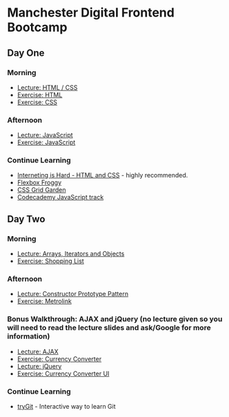 # Manchester Digital Frontend Bootcamp

## Day One

### Morning

* [Lecture: HTML / CSS](https://docs.google.com/presentation/d/1GrqFI08ZMsuHoUYeVbAkMX0ElhzDLsYecswVEhnYTg8/edit?usp=sharing)
* [Exercise: HTML](day_one/html_exercise.md)
* [Exercise: CSS](day_one/css_exercise.md)

### Afternoon

* [Lecture: JavaScript](https://docs.google.com/presentation/d/1HtXrrCcD5_Sow2iIsmQq9D599rH8hlXpPPjXh7dSvGs/edit?usp=sharing)
* [Exercise: JavaScript](day_one/js_exercise.md)

### Continue Learning

* [Interneting is Hard - HTML and CSS](https://internetingishard.com/html-and-css/) - highly recommended.
* [Flexbox Froggy](http://flexboxfroggy.com/)
* [CSS Grid Garden](http://cssgridgarden.com/)
* [Codecademy JavaScript track](https://www.codecademy.com/learn/introduction-to-javascript)

## Day Two

### Morning
* [Lecture: Arrays, Iterators and Objects](https://docs.google.com/presentation/d/14fCamXxXbV7QCzpfxkYV-YaeQhdRc4Rb8aOuuAGMSKo/edit?usp=sharing)
* [Exercise: Shopping List](day_two/shopping_list/part1.md)

### Afternoon
* [Lecture: Constructor Prototype Pattern](https://docs.google.com/presentation/d/1Wrnto9tov6b1kAR5z3TYcVPa0GPm9-rz1fu1Oq__XD8/edit?usp=sharing)
* [Exercise: Metrolink](day_two/metrolink/part1.md)

### Bonus Walkthrough: AJAX and jQuery (no lecture given so you will need to read the lecture slides and ask/Google for more information)

* [Lecture: AJAX](https://docs.google.com/presentation/d/1XZLQQzPJ6mdYt3EXdb-6OMaPsc9TvKy35z2Lb3kCXkg/edit?usp=sharing)
* [Exercise: Currency Converter](day_two/currency_converter/lesson1_page1.md)
* [Lecture: jQuery](https://docs.google.com/presentation/d/1q0PPFHq_FkJC3317iu_74uKMTq3PADGT2HyPq0YhI1c/edit?usp=sharing)
* [Exercise: Currency Converter UI](day_two/currency_converter/lesson2_page1.md)

### Continue Learning

* [tryGit](https://try.github.io/) - Interactive way to learn Git